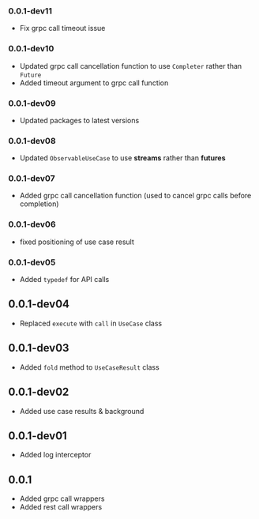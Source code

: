 ### 0.0.1-dev11

* Fix grpc call timeout issue

### 0.0.1-dev10

* Updated grpc call cancellation function to use `Completer` rather than `Future`
* Added timeout argument to grpc call function

### 0.0.1-dev09

* Updated packages to latest versions

### 0.0.1-dev08

* Updated `ObservableUseCase` to use **streams** rather than **futures**

### 0.0.1-dev07

* Added grpc call cancellation function (used to cancel grpc calls before completion)

### 0.0.1-dev06

* fixed positioning of use case result

### 0.0.1-dev05

* Added `typedef` for API calls

## 0.0.1-dev04

* Replaced `execute` with `call` in `UseCase` class

## 0.0.1-dev03

* Added `fold` method to `UseCaseResult` class

## 0.0.1-dev02

* Added use case results & background

## 0.0.1-dev01

* Added log interceptor

## 0.0.1

* Added grpc call wrappers
* Added rest call wrappers
